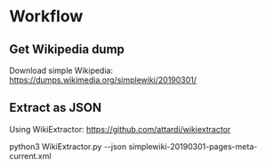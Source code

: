 # Workflow

## Get Wikipedia dump

Download simple Wikipedia: https://dumps.wikimedia.org/simplewiki/20190301/

## Extract as JSON

Using WikiExtractor:
https://github.com/attardi/wikiextractor

python3 WikiExtractor.py --json simplewiki-20190301-pages-meta-current.xml